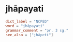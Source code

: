 # jhāpayati

``` toml
dict_label = "NCPED"
word = "jhāpayati"
grammar_comment = "pr. 3 sg."
see_also = ["jhāpeti"]
```

